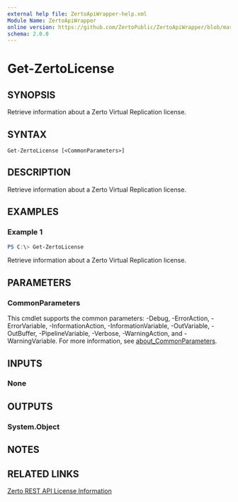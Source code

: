 ```yaml
---
external help file: ZertoApiWrapper-help.xml
Module Name: ZertoApiWrapper
online version: https://github.com/ZertoPublic/ZertoApiWrapper/blob/master/docs/Get-ZertoLicense.md
schema: 2.0.0
---
```


# Get-ZertoLicense

## SYNOPSIS
Retrieve information about a Zerto Virtual Replication license.

## SYNTAX

```
Get-ZertoLicense [<CommonParameters>]
```

## DESCRIPTION
Retrieve information about a Zerto Virtual Replication license.

## EXAMPLES

### Example 1
```powershell
PS C:\> Get-ZertoLicense
```

Retrieve information about a Zerto Virtual Replication license.

## PARAMETERS

### CommonParameters
This cmdlet supports the common parameters: -Debug, -ErrorAction, -ErrorVariable, -InformationAction, -InformationVariable, -OutVariable, -OutBuffer, -PipelineVariable, -Verbose, -WarningAction, and -WarningVariable. For more information, see [about_CommonParameters](http://go.microsoft.com/fwlink/?LinkID=113216).

## INPUTS

### None
## OUTPUTS

### System.Object
## NOTES

## RELATED LINKS

[Zerto REST API License Information](http://s3.amazonaws.com/zertodownload_docs/Latest/Zerto%20Virtual%20Replication%20Zerto%20Virtual%20Manager%20%28ZVM%29%20-%20vSphere%20Online%20Help/RestfulAPIs/StatusAPIs.5.034.html#)
